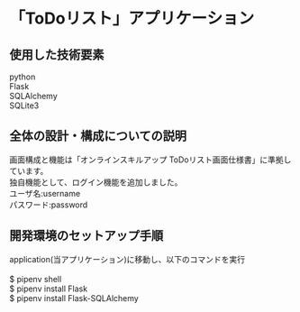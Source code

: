 # 「ToDoリスト」アプリケーション

## 使用した技術要素
python<br>
Flask<br>
SQLAlchemy<br>
SQLite3<br>

## 全体の設計・構成についての説明
画面構成と機能は「オンラインスキルアップ ToDoリスト画面仕様書」に準拠しています。<br>
独自機能として、ログイン機能を追加しました。<br>
  ユーザ名:username<br>
  パスワード:password<br>

## 開発環境のセットアップ手順
application(当アプリケーション)に移動し、以下のコマンドを実行<br>
<br>
$ pipenv shell<br>
$ pipenv install Flask<br>
$ pipenv install Flask-SQLAlchemy<br>

